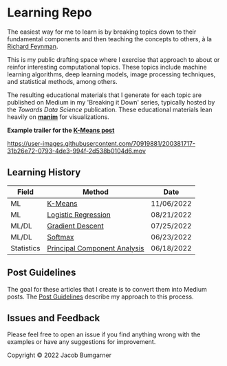 # Learning Repo
The easiest way for me to learn is by breaking topics down to their fundamental components and then teaching the concepts to others, à la [Richard Feynman](https://www.colorado.edu/artssciences-advising/resource-library/life-skills/the-feynman-technique-in-academic-coaching).

This is my public drafting space where I exercise that approach to about or reinfor interesting computational topics. These topics include machine learning algorithms, deep learning models, image processing techniques, and statistical methods, among others.

The resulting educational materials that I generate for each topic are published on Medium in my 'Breaking it Down' series, typically hosted by the _Towards Data Science_ publication. These educational materials lean heavily on [**manim**](https://github.com/3b1b/manim) for visualizations.

**Example trailer for the [K-Means post](https://towardsdatascience.com/breaking-it-down-k-means-clustering-e0ef0168688d)**

https://user-images.githubusercontent.com/70919881/200381717-31b26e72-0793-4de3-994f-2d538b0104d6.mov



## Learning History

| Field | Method | Date |
| ----- | ------ | ---- | 
| ML | [K-Means](https://medium.com/p/e0ef0168688d) | 11/06/2022 |
| ML | [Logistic Regression](https://medium.com/@jacobbumgarner/breaking-it-down-logistic-regression-e5c3f1450bd) | 08/21/2022 |
| ML/DL | [Gradient Descent](https://medium.com/@jacobbumgarner/breaking-it-down-gradient-descent-b94c124f1dfd) | 07/25/2022 |
| ML/DL | [Softmax](softmax/softmax.ipynb) | 06/23/2022 |
| Statistics | [Principal Component Analysis](pca/pca.ipynb) | 06/18/2022 |

## Post Guidelines
The goal for these articles that I create is to convert them into Medium posts. The [Post Guidelines](POST_GUIDELINES.md) describe my approach to this process.

## Issues and Feedback

Please feel free to open an issue if you find anything wrong with the examples or have any suggestions for improvement.

Copyright © 2022 Jacob Bumgarner
